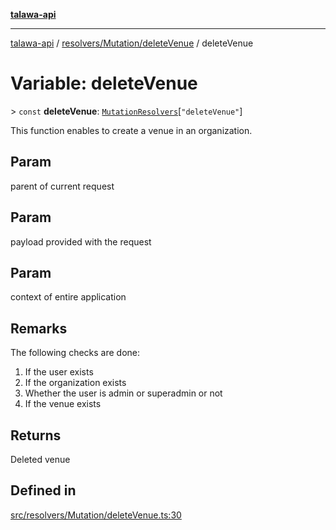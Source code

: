[**talawa-api**](../../../../README.md)

***

[talawa-api](../../../../modules.md) / [resolvers/Mutation/deleteVenue](../README.md) / deleteVenue

# Variable: deleteVenue

\> `const` **deleteVenue**: [`MutationResolvers`](../../../../types/generatedGraphQLTypes/type-aliases/MutationResolvers.md)\[`"deleteVenue"`\]

This function enables to create a venue in an organization.

## Param

parent of current request

## Param

payload provided with the request

## Param

context of entire application

## Remarks

The following checks are done:
1. If the user exists
2. If the organization exists
3. Whether the user is admin or superadmin or not
4. If the venue exists

## Returns

Deleted venue

## Defined in

[src/resolvers/Mutation/deleteVenue.ts:30](https://github.com/PalisadoesFoundation/talawa-api/blob/4b5c74fd36bcfc2e36f3a06b67d517e865c188be/src/resolvers/Mutation/deleteVenue.ts#L30)

